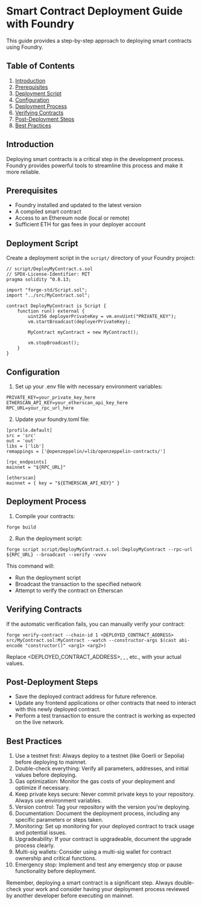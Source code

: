 # Smart Contract Deployment Guide with Foundry

This guide provides a step-by-step approach to deploying smart contracts using Foundry.

## Table of Contents

1. [Introduction](#introduction)
2. [Prerequisites](#prerequisites)
3. [Deployment Script](#deployment-script)
4. [Configuration](#configuration)
5. [Deployment Process](#deployment-process)
6. [Verifying Contracts](#verifying-contracts)
7. [Post-Deployment Steps](#post-deployment-steps)
8. [Best Practices](#best-practices)

## Introduction

Deploying smart contracts is a critical step in the development process. Foundry provides powerful tools to streamline this process and make it more reliable.

## Prerequisites

- Foundry installed and updated to the latest version
- A compiled smart contract
- Access to an Ethereum node (local or remote)
- Sufficient ETH for gas fees in your deployer account

## Deployment Script

Create a deployment script in the `script/` directory of your Foundry project:

```solidity
// script/DeployMyContract.s.sol
// SPDX-License-Identifier: MIT
pragma solidity ^0.8.13;

import "forge-std/Script.sol";
import "../src/MyContract.sol";

contract DeployMyContract is Script {
    function run() external {
        uint256 deployerPrivateKey = vm.envUint("PRIVATE_KEY");
        vm.startBroadcast(deployerPrivateKey);

        MyContract myContract = new MyContract();

        vm.stopBroadcast();
    }
}
```

## Configuration

1. Set up your .env file with necessary environment variables:

```
PRIVATE_KEY=your_private_key_here
ETHERSCAN_API_KEY=your_etherscan_api_key_here
RPC_URL=your_rpc_url_here
```

2. Update your foundry.toml file:

```
[profile.default]
src = 'src'
out = 'out'
libs = ['lib']
remappings = ['@openzeppelin/=lib/openzeppelin-contracts/']

[rpc_endpoints]
mainnet = "${RPC_URL}"

[etherscan]
mainnet = { key = "${ETHERSCAN_API_KEY}" }
```

## Deployment Process

1. Compile your contracts:

```
forge build
```

2. Run the deployment script:

```
forge script script/DeployMyContract.s.sol:DeployMyContract --rpc-url ${RPC_URL} --broadcast --verify -vvvv
```

This command will:

- Run the deployment script
- Broadcast the transaction to the specified network
- Attempt to verify the contract on Etherscan

## Verifying Contracts

If the automatic verification fails, you can manually verify your contract:

```
forge verify-contract --chain-id 1 <DEPLOYED_CONTRACT_ADDRESS> src/MyContract.sol:MyContract --watch --constructor-args $(cast abi-encode "constructor()" <arg1> <arg2>)
```

Replace <DEPLOYED_CONTRACT_ADDRESS>, <arg1>, <arg2>, etc., with your actual values.


## Post-Deployment Steps

- Save the deployed contract address for future reference.
- Update any frontend applications or other contracts that need to interact with this newly deployed contract.
- Perform a test transaction to ensure the contract is working as expected on the live network.

## Best Practices

1. Use a testnet first: Always deploy to a testnet (like Goerli or Sepolia) before deploying to mainnet.
2. Double-check everything: Verify all parameters, addresses, and initial values before deploying.
3. Gas optimization: Monitor the gas costs of your deployment and optimize if necessary.
4. Keep private keys secure: Never commit private keys to your repository. Always use environment variables.
5. Version control: Tag your repository with the version you're deploying.
6. Documentation: Document the deployment process, including any specific parameters or steps taken.
7. Monitoring: Set up monitoring for your deployed contract to track usage and potential issues.
8. Upgradeability: If your contract is upgradeable, document the upgrade process clearly.
9. Multi-sig wallets: Consider using a multi-sig wallet for contract ownership and critical functions.
10. Emergency stop: Implement and test any emergency stop or pause functionality before deployment.

Remember, deploying a smart contract is a significant step. Always double-check your work and consider having your deployment process reviewed by another developer before executing on mainnet.
